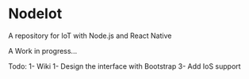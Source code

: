 # NodeIot
A repository for IoT with Node.js and React Native

A Work in progress...

Todo: 
1- Wiki
1- Design the interface with Bootstrap 
3- Add IoS support

